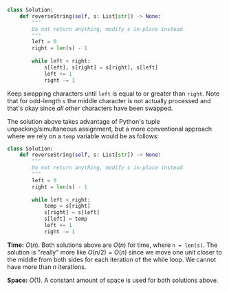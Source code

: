 ```python
class Solution:
    def reverseString(self, s: List[str]) -> None:
        """
        Do not return anything, modify s in-place instead.
        """
        left = 0
        right = len(s) - 1
        
        while left < right:
            s[left], s[right] = s[right], s[left]
            left += 1
            right -= 1
```

Keep swapping characters until `left` is equal to or greater than `right`. Note that for odd-length `s` the middle character is not actually processed and that's okay since *all other* characters have been swapped.

The solution above takes advantage of Python's tuple unpacking/simultaneous assignment, but a more conventional approach where we rely on a `temp` variable would be as follows:

```python
class Solution:
    def reverseString(self, s: List[str]) -> None:
        """
        Do not return anything, modify s in-place instead.
        """
        left = 0
        right = len(s) - 1
        
        while left < right:
            temp = s[right]
            s[right] = s[left]
            s[left] = temp
            left += 1
            right -= 1
```

**Time:** $O(n)$. Both solutions above are $O(n)$ for time, where `n = len(s)`. The solution is "really" more like $O(n/2) = O(n)$ since we move one unit closer to the middle from both sides for each iteration of the while loop. We cannot have more than $n$ iterations.

**Space:** $O(1)$. A constant amount of space is used for both solutions above.
